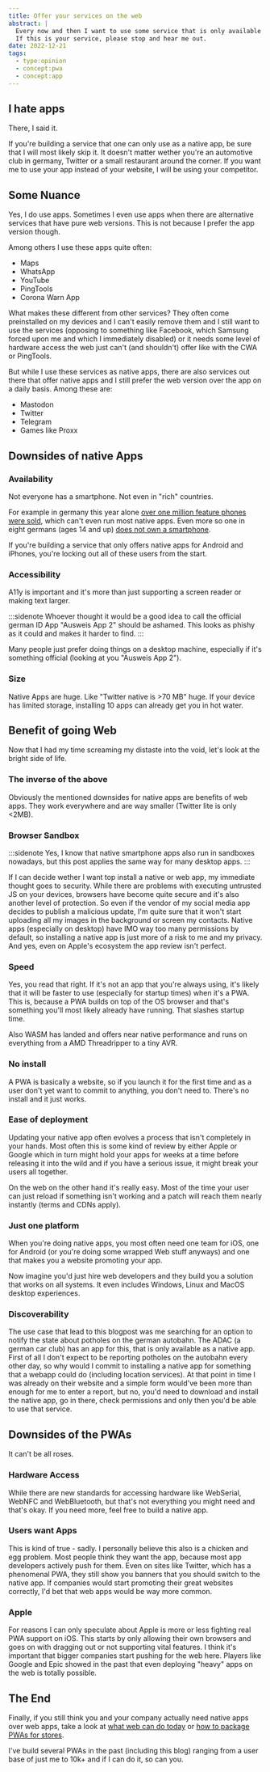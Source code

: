 ```yaml
---
title: Offer your services on the web
abstract: |
  Every now and then I want to use some service that is only available as a native app.
  If this is your service, please stop and hear me out.
date: 2022-12-21
tags:
  - type:opinion
  - concept:pwa
  - concept:app
---
```


## I hate apps

There, I said it.

If you're building a service that one can only use as a native app, be sure that I will most likely skip it. It doesn't matter wether you're an automotive club in germany, Twitter or a small restaurant around the corner. If you want me to use your app instead of your website, I will be using your competitor.

## Some Nuance

Yes, I do use apps. Sometimes I even use apps when there are alternative services that have pure web versions. This is not because I prefer the app version though.

Among others I use these apps quite often:

- Maps
- WhatsApp
- YouTube
- PingTools
- Corona Warn App

What makes these different from other services? They often come preinstalled on my devices and I can't easily remove them and I still want to use the services (opposing to something like Facebook, which Samsung forced upon me and which I immediately disabled) or it needs some level of hardware access the web just can't (and shouldn't) offer like with the CWA or PingTools.

But while I use these services as native apps, there are also services out there that offer native apps and I still prefer the web version over the app on a daily basis. Among these are:

- Mastodon
- Twitter
- Telegram
- Games like Proxx

## Downsides of native Apps

### Availability

Not everyone has a smartphone. Not even in "rich" countries.

For example in germany this year alone [over one million feature phones were sold][statista-feature-phones], which can't even run most native apps.
Even more so one in eight germans (ages 14 and up) [does not own a smartphone][statista-smartphone-users].

If you're building a service that only offers native apps for Android and iPhones, you're locking out all of these users from the start.

### Accessibility

A11y is important and it's more than just supporting a screen reader or making text larger.

:::sidenote
Whoever thought it would be a good idea to call the official german ID App "Ausweis App 2" should be ashamed.
This looks as phishy as it could and makes it harder to find.
:::

Many people just prefer doing things on a desktop machine, especially if it's something official (looking at you "Ausweis App 2").

### Size

Native Apps are huge. Like "Twitter native is >70 MB" huge. If your device has limited storage, installing 10 apps can already get you in hot water.


## Benefit of going Web

Now that I had my time screaming my distaste into the void, let's look at the bright side of life.

### The inverse of the above

Obviously the mentioned downsides for native apps are benefits of web apps. They work everywhere and are way smaller (Twitter lite is only <2MB).

### Browser Sandbox

:::sidenote
Yes, I know that native smartphone apps also run in sandboxes nowadays, but this post applies the same way for many desktop apps.
:::

If I can decide wether I want top install a native or web app, my immediate thought goes to security. While there are problems with executing untrusted JS on your devices, browsers have become quite secure and it's also another level of protection. So even if the vendor of my social media app decides to publish a malicious update, I'm quite sure that it won't start uploading all my images in the background or screen my contacts. Native apps (especially on desktop) have IMO way too many permissions by default, so installing a native app is just more of a risk to me and my privacy. And yes, even on Apple's ecosystem the app review isn't perfect.

### Speed

Yes, you read that right. If it's not an app that you're always using, it's likely that it will be faster to use (especially for startup times) when it's a PWA. This is, because a PWA builds on top of the OS browser and that's something you'll most likely already have running. That slashes startup time.

Also WASM has landed and offers near native performance and runs on everything from a AMD Threadripper to a tiny AVR.

### No install

A PWA is basically a website, so if you launch it for the first time and as a user don't yet want to commit to anything, you don't need to. There's no install and it just works.

### Ease of deployment

Updating your native app often evolves a process that isn't completely in your hands. Most often this is some kind of review by either Apple or Google which in turn might hold your apps for weeks at a time before releasing it into the wild and if you have a serious issue, it might break your users all together.

On the web on the other hand it's really easy. Most of the time your user can just reload if something isn't working and a patch will reach them nearly instantly (terms and CDNs apply).

### Just one platform

When you're doing native apps, you most often need one team for iOS, one for Android (or you're doing some wrapped Web stuff anyways) and one that makes you a website promoting your app.

Now imagine you'd just hire web developers and they build you a solution that works on all systems. It even includes Windows, Linux and MacOS desktop experiences.

### Discoverability

The use case that lead to this blogpost was me searching for an option to notify the state about potholes on the german autobahn. The ADAC (a german car club) has an app for this, that is only available as a native app.
First of all I don't expect to be reporting potholes on the autobahn every other day, so why would I commit to installing a native app for something that a webapp could do (including location services).
At that point in time I was already on their website and a simple form would've been more than enough for me to enter a report, but no, you'd need to download and install the native app, go in there, check permissions and only then you'd be able to use that service.

## Downsides of the PWAs

It can't be all roses.

### Hardware Access

While there are new standards for accessing hardware like WebSerial, WebNFC and WebBluetooth, but that's not everything you might need and that's okay. If you need more, feel free to build a native app.

### Users want Apps

This is kind of true - sadly. I personally believe this also is a chicken and egg problem. Most people think they want the app, because most app developers actively push for them. Even on sites like Twitter, which has a phenomenal PWA, they still show you banners that you should switch to the native app. If companies would start promoting their great websites correctly, I'd bet that web apps would be way more common.

### Apple

For reasons I can only speculate about Apple is more or less fighting real PWA support on iOS. This starts by only allowing their own browsers and goes on with dragging out or not supporting vital features. I think it's important that bigger companies start pushing for the web here. Players like Google and Epic showed in the past that even deploying "heavy" apps on the web is totally possible.

## The End

Finally, if you still think you and your company actually need native apps over web apps, take a look at [what web can do today][wwcdt] or [how to package PWAs for stores][package-pwas].

I've build several PWAs in the past (including this blog) ranging from a user base of just me to 10k+ and if I can do it, so can you.

[statista-feature-phones]: https://de.statista.com/outlook/cmo/consumer-electronics/telefonie/feature-phones/deutschland#volumen
[statista-smartphone-users]: https://de.statista.com/statistik/daten/studie/585883/umfrage/anteil-der-smartphone-nutzer-in-deutschland/#:~:text=Der%20Anteil%20der%20Smartphone%2DNutzer,oder%20Handy%20im%20Haushalt%20besitzen.&text=Fast%20jeder%20Deutsche%2C%20der%20unter,alt%20ist%2C%20nutzt%20ein%20Smartphone.
[wwcdt]: https://whatwebcando.today/
[package-pwas]: https://www.pwabuilder.com/